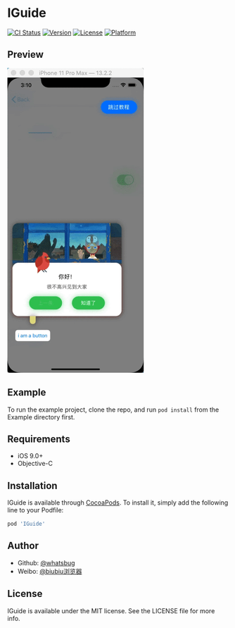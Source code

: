 # IGuide

[![CI Status](https://img.shields.io/travis/whatsbug/IGuide.svg?style=flat)](https://travis-ci.org/whatsbug/IGuide)
[![Version](https://img.shields.io/cocoapods/v/IGuide.svg?style=flat)](https://cocoapods.org/pods/IGuide)
[![License](https://img.shields.io/cocoapods/l/IGuide.svg?style=flat)](https://cocoapods.org/pods/IGuide)
[![Platform](https://img.shields.io/cocoapods/p/IGuide.svg?style=flat)](https://cocoapods.org/pods/IGuide)

## Preview

![preview](/preview.gif) 

## Example

To run the example project, clone the repo, and run `pod install` from the Example directory first.

## Requirements

- iOS 9.0+
- Objective-C

## Installation

IGuide is available through [CocoaPods](https://cocoapods.org). To install
it, simply add the following line to your Podfile:

```ruby
pod 'IGuide'
```

## Author

* Github: [@whatsbug](https://github.com/whatsbug)
* Weibo: [@biubiu浏览器](https://weibo.com/nantuapp)

## License

IGuide is available under the MIT license. See the LICENSE file for more info.
